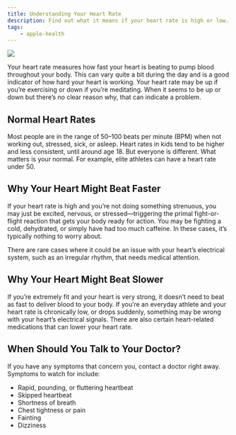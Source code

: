 ```yaml
---
title: Understanding Your Heart Rate
description: Find out what it means if your heart rate is high or low.
tags:
    - apple-health
---
```


![](/images/apple-health/hlheartrate_Article_Illustration.jpg)

Your heart rate measures how fast your heart is beating to pump blood throughout your body. This can vary quite a bit during the day and is a good indicator of how hard your heart is working. Your heart rate may be up if you’re exercising or down if you’re meditating. When it seems to be up or down but there’s no clear reason why, that can indicate a problem.

## Normal Heart Rates

Most people are in the range of 50–100 beats per minute (BPM) when not working out, stressed, sick, or asleep. Heart rates in kids tend to be higher and less consistent, until around age 18. But everyone is different. What matters is your normal. For example, elite athletes can have a heart rate under 50.

## Why Your Heart Might Beat Faster

If your heart rate is high and you’re not doing something strenuous, you may just be excited, nervous, or stressed—triggering the primal fight-or-flight reaction that gets your body ready for action. You may be fighting a cold, dehydrated, or simply have had too much caffeine. In these cases, it’s typically nothing to worry about.

There are rare cases where it could be an issue with your heart’s electrical system, such as an irregular rhythm, that needs medical attention.

## Why Your Heart Might Beat Slower

If you’re extremely fit and your heart is very strong, it doesn’t need to beat as fast to deliver blood to your body. If you’re an everyday athlete and your heart rate is chronically low, or drops suddenly, something may be wrong with your heart’s electrical signals. There are also certain heart-related medications that can lower your heart rate.

## When Should You Talk to Your Doctor?

If you have any symptoms that concern you, contact a doctor right away. Symptoms to watch for include:

- Rapid, pounding, or fluttering heartbeat
- Skipped heartbeat
- Shortness of breath
- Chest tightness or pain
- Fainting
- Dizziness
